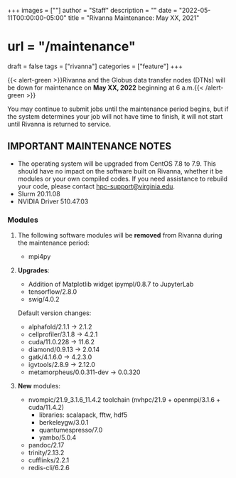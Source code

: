 +++
images = [""]
author = "Staff"
description = ""
date = "2022-05-11T00:00:00-05:00"
title = "Rivanna Maintenance: May XX, 2021"
# url = "/maintenance"
draft = false
tags = ["rivanna"]
categories = ["feature"]
+++

{{< alert-green >}}Rivanna and the Globus data transfer nodes (DTNs) will be down for maintenance on <strong>May XX, 2022</strong> beginning at 6 a.m.{{< /alert-green >}}

You may continue to submit jobs until the maintenance period begins, but if the system determines your job will not have time to finish, it will not start until Rivanna is returned to service.

## IMPORTANT MAINTENANCE NOTES

- The operating system will be upgraded from CentOS 7.8 to 7.9. This should have no impact on the software built on Rivanna, whether it be modules or your own compiled codes. If you need assistance to rebuild your code, please contact hpc-support@virginia.edu.
- Slurm 20.11.08
- NVIDIA Driver 510.47.03

### Modules

1. The following software modules will be **removed** from Rivanna during the maintenance period:
   - mpi4py

2. **Upgrades**:
    - Addition of Matplotlib widget ipympl/0.8.7 to JupyterLab
    - tensorflow/2.8.0
    - swig/4.0.2

   Default version changes:
    - alphafold/2.1.1 &rarr; 2.1.2
    - cellprofiler/3.1.8 &rarr; 4.2.1
    - cuda/11.0.228 &rarr; 11.6.2
    - diamond/0.9.13 &rarr; 2.0.14
    - gatk/4.1.6.0 &rarr; 4.2.3.0
    - igvtools/2.8.9 &rarr; 2.12.0
    - metamorpheus/0.0.311-dev &rarr; 0.0.320

3. **New** modules:
    - nvompic/21.9_3.1.6_11.4.2 toolchain (nvhpc/21.9 + openmpi/3.1.6 + cuda/11.4.2)
        - libraries: scalapack, fftw, hdf5
        - berkeleygw/3.0.1
        - quantumespresso/7.0
        - yambo/5.0.4
    - pandoc/2.17
    - trinity/2.13.2
    - cufflinks/2.2.1
    - redis-cli/6.2.6
